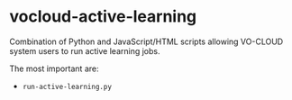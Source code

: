 # vocloud-active-learning
Combination of Python and JavaScript/HTML scripts allowing VO-CLOUD system users to run active learning jobs.

The most important are:
  - `run-active-learning.py`
